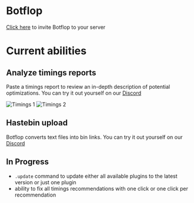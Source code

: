 # Botflop
[Click here](https://discord.com/api/oauth2/authorize?client_id=787929894616825867&permissions=0&scope=bot) to invite Botflop to your server

# Current abilities
## Analyze timings reports
Paste a timings report to review an in-depth description of potential optimizations. You can try it out yourself on our [Discord](https://discord.gg/zsz3PzT)

![Timings 1](https://i.imgur.com/MT6ScnL.png)
![Timings 2](https://i.imgur.com/2ApteF5.png)

## Hastebin upload
Botflop converts text files into bin links. You can try it out yourself on our [Discord](https://discord.gg/zsz3PzT)



## In Progress
* `.update` command to update either all available plugins to the latest version or just one plugin
* ability to fix all timings recommendations with one click or one click per recommendation
